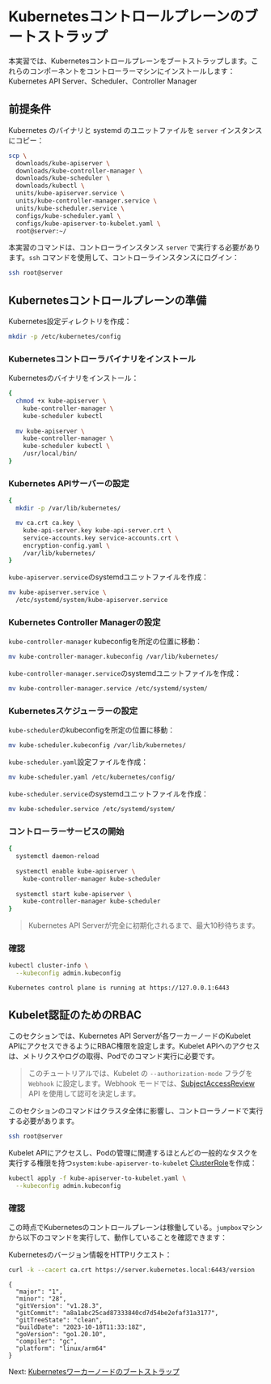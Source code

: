 # Kubernetesコントロールプレーンのブートストラップ

本実習では、Kubernetesコントロールプレーンをブートストラップします。これらのコンポーネントをコントローラーマシンにインストールします： Kubernetes API Server、Scheduler、Controller Manager

## 前提条件

Kubernetes のバイナリと systemd のユニットファイルを `server` インスタンスにコピー：

```bash
scp \
  downloads/kube-apiserver \
  downloads/kube-controller-manager \
  downloads/kube-scheduler \
  downloads/kubectl \
  units/kube-apiserver.service \
  units/kube-controller-manager.service \
  units/kube-scheduler.service \
  configs/kube-scheduler.yaml \
  configs/kube-apiserver-to-kubelet.yaml \
  root@server:~/
```

本実習のコマンドは、コントローラインスタンス `server` で実行する必要があります。`ssh` コマンドを使用して、コントローラインスタンスにログイン：

```bash
ssh root@server
```

## Kubernetesコントロールプレーンの準備

Kubernetes設定ディレクトリを作成：

```bash
mkdir -p /etc/kubernetes/config
```

### Kubernetesコントローラバイナリをインストール

Kubernetesのバイナリをインストール：

```bash
{
  chmod +x kube-apiserver \
    kube-controller-manager \
    kube-scheduler kubectl
    
  mv kube-apiserver \
    kube-controller-manager \
    kube-scheduler kubectl \
    /usr/local/bin/
}
```

### Kubernetes APIサーバーの設定

```bash
{
  mkdir -p /var/lib/kubernetes/

  mv ca.crt ca.key \
    kube-api-server.key kube-api-server.crt \
    service-accounts.key service-accounts.crt \
    encryption-config.yaml \
    /var/lib/kubernetes/
}
```

`kube-apiserver.service`のsystemdユニットファイルを作成：

```bash
mv kube-apiserver.service \
  /etc/systemd/system/kube-apiserver.service
```

### Kubernetes Controller Managerの設定

`kube-controller-manager` kubeconfigを所定の位置に移動：

```bash
mv kube-controller-manager.kubeconfig /var/lib/kubernetes/
```

`kube-controller-manager.service`のsystemdユニットファイルを作成：

```bash
mv kube-controller-manager.service /etc/systemd/system/
```

### Kubernetesスケジューラーの設定

`kube-scheduler`のkubeconfigを所定の位置に移動：

```bash
mv kube-scheduler.kubeconfig /var/lib/kubernetes/
```

`kube-scheduler.yaml`設定ファイルを作成：

```bash
mv kube-scheduler.yaml /etc/kubernetes/config/
```

`kube-scheduler.service`のsystemdユニットファイルを作成：

```bash
mv kube-scheduler.service /etc/systemd/system/
```

### コントローラーサービスの開始

```bash
{
  systemctl daemon-reload
  
  systemctl enable kube-apiserver \
    kube-controller-manager kube-scheduler
    
  systemctl start kube-apiserver \
    kube-controller-manager kube-scheduler
}
```

> Kubernetes API Serverが完全に初期化されるまで、最大10秒待ちます。


### 確認

```bash
kubectl cluster-info \
  --kubeconfig admin.kubeconfig
```

```text
Kubernetes control plane is running at https://127.0.0.1:6443
```

## Kubelet認証のためのRBAC

このセクションでは、Kubernetes API Serverが各ワーカーノードのKubelet APIにアクセスできるようにRBAC権限を設定します。Kubelet APIへのアクセスは、メトリクスやログの取得、Podでのコマンド実行に必要です。

> このチュートリアルでは、Kubelet の `--authorization-mode` フラグを `Webhook` に設定します。Webhook モードでは、[SubjectAccessReview](https://kubernetes.io/docs/admin/authorization/#checking-api-access) API を使用して認可を決定します。

このセクションのコマンドはクラスタ全体に影響し、コントローラノードで実行する必要があります。

```bash
ssh root@server
```

Kubelet APIにアクセスし、Podの管理に関連するほとんどの一般的なタスクを実行する権限を持つ`system:kube-apiserver-to-kubelet` [ClusterRole](https://kubernetes.io/docs/admin/authorization/rbac/#role-and-clusterrole)を作成：

```bash
kubectl apply -f kube-apiserver-to-kubelet.yaml \
  --kubeconfig admin.kubeconfig
```

### 確認

この時点でKubernetesのコントロールプレーンは稼働している。`jumpbox`マシンから以下のコマンドを実行して、動作していることを確認できます：

Kubernetesのバージョン情報をHTTPリクエスト：

```bash
curl -k --cacert ca.crt https://server.kubernetes.local:6443/version
```

```text
{
  "major": "1",
  "minor": "28",
  "gitVersion": "v1.28.3",
  "gitCommit": "a8a1abc25cad87333840cd7d54be2efaf31a3177",
  "gitTreeState": "clean",
  "buildDate": "2023-10-18T11:33:18Z",
  "goVersion": "go1.20.10",
  "compiler": "gc",
  "platform": "linux/arm64"
}
```

Next: [Kubernetesワーカーノードのブートストラップ](09-bootstrapping-kubernetes-workers.md)
